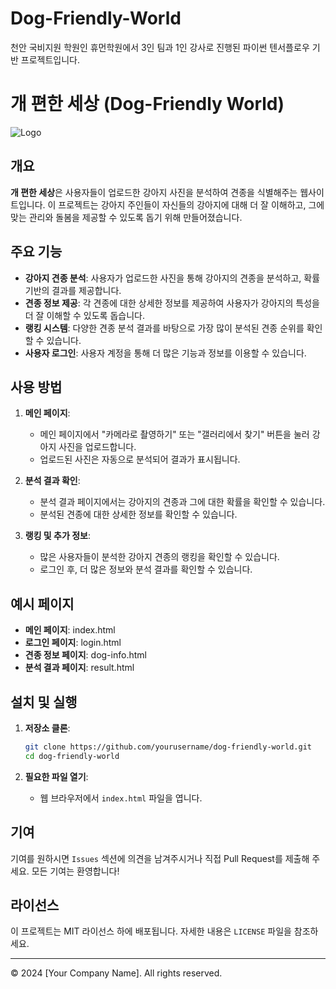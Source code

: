 # Dog-Friendly-World
천안 국비지원 학원인 휴먼학원에서 3인 팀과 1인 강사로 진행된 파이썬 텐서플로우 기반 프로젝트입니다.

# 개 편한 세상 (Dog-Friendly World)

![Logo](img/corgi.png)

## 개요

**개 편한 세상**은 사용자들이 업로드한 강아지 사진을 분석하여 견종을 식별해주는 웹사이트입니다. 이 프로젝트는 강아지 주인들이 자신들의 강아지에 대해 더 잘 이해하고, 그에 맞는 관리와 돌봄을 제공할 수 있도록 돕기 위해 만들어졌습니다.

## 주요 기능

- **강아지 견종 분석**: 사용자가 업로드한 사진을 통해 강아지의 견종을 분석하고, 확률 기반의 결과를 제공합니다.
- **견종 정보 제공**: 각 견종에 대한 상세한 정보를 제공하여 사용자가 강아지의 특성을 더 잘 이해할 수 있도록 돕습니다.
- **랭킹 시스템**: 다양한 견종 분석 결과를 바탕으로 가장 많이 분석된 견종 순위를 확인할 수 있습니다.
- **사용자 로그인**: 사용자 계정을 통해 더 많은 기능과 정보를 이용할 수 있습니다.

## 사용 방법

1. **메인 페이지**:
    - 메인 페이지에서 "카메라로 촬영하기" 또는 "갤러리에서 찾기" 버튼을 눌러 강아지 사진을 업로드합니다.
    - 업로드된 사진은 자동으로 분석되어 결과가 표시됩니다.

2. **분석 결과 확인**:
    - 분석 결과 페이지에서는 강아지의 견종과 그에 대한 확률을 확인할 수 있습니다.
    - 분석된 견종에 대한 상세한 정보를 확인할 수 있습니다.

3. **랭킹 및 추가 정보**:
    - 많은 사용자들이 분석한 강아지 견종의 랭킹을 확인할 수 있습니다.
    - 로그인 후, 더 많은 정보와 분석 결과를 확인할 수 있습니다.

## 예시 페이지

- **메인 페이지**: index.html
- **로그인 페이지**: login.html
- **견종 정보 페이지**: dog-info.html
- **분석 결과 페이지**: result.html

## 설치 및 실행

1. **저장소 클론**:
    ```bash
    git clone https://github.com/yourusername/dog-friendly-world.git
    cd dog-friendly-world
    ```

2. **필요한 파일 열기**:
    - 웹 브라우저에서 `index.html` 파일을 엽니다.

## 기여

기여를 원하시면 `Issues` 섹션에 의견을 남겨주시거나 직접 Pull Request를 제출해 주세요. 모든 기여는 환영합니다!

## 라이선스

이 프로젝트는 MIT 라이선스 하에 배포됩니다. 자세한 내용은 `LICENSE` 파일을 참조하세요.

---

© 2024 [Your Company Name]. All rights reserved.
